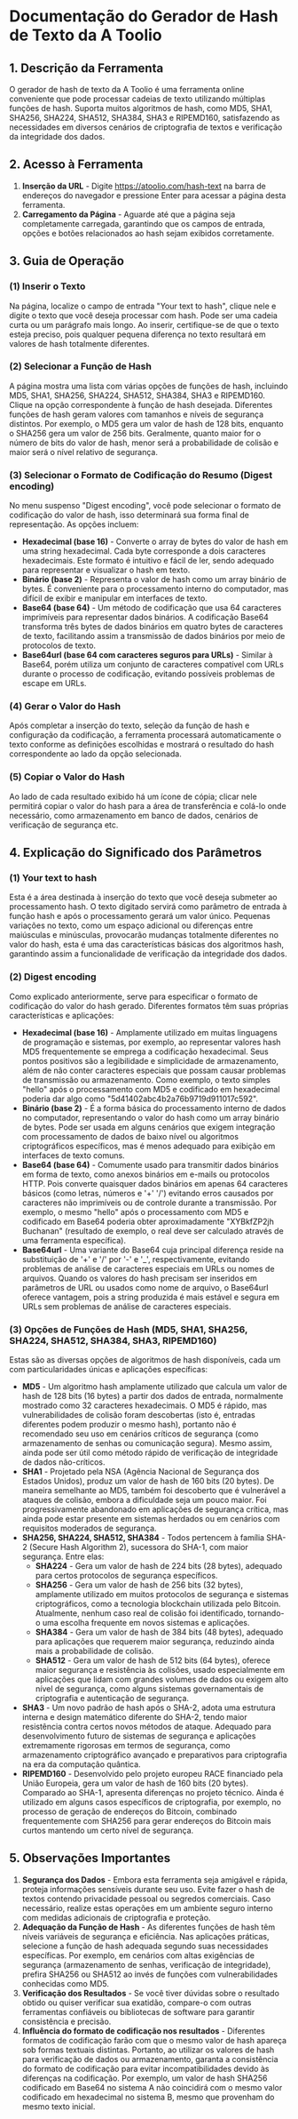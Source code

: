 # Documentação do Gerador de Hash de Texto da A Toolio

## 1. Descrição da Ferramenta

O gerador de hash de texto da A Toolio é uma ferramenta online conveniente que pode processar cadeias de texto utilizando múltiplas funções de hash. Suporta muitos algoritmos de hash, como MD5, SHA1, SHA256, SHA224, SHA512, SHA384, SHA3 e RIPEMD160, satisfazendo as necessidades em diversos cenários de criptografia de textos e verificação da integridade dos dados.

## 2. Acesso à Ferramenta

1. **Inserção da URL** - Digite <https://atoolio.com/hash-text> na barra de endereços do navegador e pressione Enter para acessar a página desta ferramenta.
2. **Carregamento da Página** - Aguarde até que a página seja completamente carregada, garantindo que os campos de entrada, opções e botões relacionados ao hash sejam exibidos corretamente.

## 3. Guia de Operação

### (1) Inserir o Texto

Na página, localize o campo de entrada "Your text to hash", clique nele e digite o texto que você deseja processar com hash. Pode ser uma cadeia curta ou um parágrafo mais longo. Ao inserir, certifique-se de que o texto esteja preciso, pois qualquer pequena diferença no texto resultará em valores de hash totalmente diferentes.

### (2) Selecionar a Função de Hash

A página mostra uma lista com várias opções de funções de hash, incluindo MD5, SHA1, SHA256, SHA224, SHA512, SHA384, SHA3 e RIPEMD160. Clique na opção correspondente à função de hash desejada. Diferentes funções de hash geram valores com tamanhos e níveis de segurança distintos. Por exemplo, o MD5 gera um valor de hash de 128 bits, enquanto o SHA256 gera um valor de 256 bits. Geralmente, quanto maior for o número de bits do valor de hash, menor será a probabilidade de colisão e maior será o nível relativo de segurança.

### (3) Selecionar o Formato de Codificação do Resumo (Digest encoding)

No menu suspenso "Digest encoding", você pode selecionar o formato de codificação do valor de hash, isso determinará sua forma final de representação. As opções incluem:

* **Hexadecimal (base 16)** - Converte o array de bytes do valor de hash em uma string hexadecimal. Cada byte corresponde a dois caracteres hexadecimais. Este formato é intuitivo e fácil de ler, sendo adequado para representar e visualizar o hash em texto.
* **Binário (base 2)** - Representa o valor de hash como um array binário de bytes. É conveniente para o processamento interno do computador, mas difícil de exibir e manipular em interfaces de texto.
* **Base64 (base 64)** - Um método de codificação que usa 64 caracteres imprimíveis para representar dados binários. A codificação Base64 transforma três bytes de dados binários em quatro bytes de caracteres de texto, facilitando assim a transmissão de dados binários por meio de protocolos de texto.
* **Base64url (base 64 com caracteres seguros para URLs)** - Similar à Base64, porém utiliza um conjunto de caracteres compatível com URLs durante o processo de codificação, evitando possíveis problemas de escape em URLs.

### (4) Gerar o Valor do Hash

Após completar a inserção do texto, seleção da função de hash e configuração da codificação, a ferramenta processará automaticamente o texto conforme as definições escolhidas e mostrará o resultado do hash correspondente ao lado da opção selecionada.

### (5) Copiar o Valor do Hash

Ao lado de cada resultado exibido há um ícone de cópia; clicar nele permitirá copiar o valor do hash para a área de transferência e colá-lo onde necessário, como armazenamento em banco de dados, cenários de verificação de segurança etc.

## 4. Explicação do Significado dos Parâmetros

### (1) Your text to hash

Esta é a área destinada à inserção do texto que você deseja submeter ao processamento hash. O texto digitado servirá como parâmetro de entrada à função hash e após o processamento gerará um valor único. Pequenas variações no texto, como um espaço adicional ou diferenças entre maiúsculas e minúsculas, provocarão mudanças totalmente diferentes no valor do hash, esta é uma das características básicas dos algoritmos hash, garantindo assim a funcionalidade de verificação da integridade dos dados.

### (2) Digest encoding

Como explicado anteriormente, serve para especificar o formato de codificação do valor do hash gerado. Diferentes formatos têm suas próprias características e aplicações:

* **Hexadecimal (base 16)** - Amplamente utilizado em muitas linguagens de programação e sistemas, por exemplo, ao representar valores hash MD5 frequentemente se emprega a codificação hexadecimal. Seus pontos positivos são a legibilidade e simplicidade de armazenamento, além de não conter caracteres especiais que possam causar problemas de transmissão ou armazenamento. Como exemplo, o texto simples "hello" após o processamento com MD5 e codificado em hexadecimal poderia dar algo como "5d41402abc4b2a76b9719d911017c592".
* **Binário (base 2)** - É a forma básica do processamento interno de dados no computador, representando o valor do hash como um array binário de bytes. Pode ser usada em alguns cenários que exigem integração com processamento de dados de baixo nível ou algoritmos criptográficos específicos, mas é menos adequado para exibição em interfaces de texto comuns.
* **Base64 (base 64)** - Comumente usado para transmitir dados binários em forma de texto, como anexos binários em e-mails ou protocolos HTTP. Pois converte quaisquer dados binários em apenas 64 caracteres básicos (como letras, números e '+' '/') evitando erros causados por caracteres não imprimíveis ou de controle durante a transmissão. Por exemplo, o mesmo "hello" após o processamento com MD5 e codificado em Base64 poderia obter aproximadamente "XYBkfZP2jh Buchanan" (resultado de exemplo, o real deve ser calculado através de uma ferramenta específica).
* **Base64url** - Uma variante do Base64 cuja principal diferença reside na substituição de '+' e '/' por '-' e '_', respectivamente, evitando problemas de análise de caracteres especiais em URLs ou nomes de arquivos. Quando os valores do hash precisam ser inseridos em parâmetros de URL ou usados como nome de arquivo, o Base64url oferece vantagem, pois a string produzida é mais estável e segura em URLs sem problemas de análise de caracteres especiais.

### (3) Opções de Funções de Hash (MD5, SHA1, SHA256, SHA224, SHA512, SHA384, SHA3, RIPEMD160)

Estas são as diversas opções de algoritmos de hash disponíveis, cada um com particularidades únicas e aplicações específicas:

* **MD5** - Um algoritmo hash amplamente utilizado que calcula um valor de hash de 128 bits (16 bytes) a partir dos dados de entrada, normalmente mostrado como 32 caracteres hexadecimais. O MD5 é rápido, mas vulnerabilidades de colisão foram descobertas (isto é, entradas diferentes podem produzir o mesmo hash), portanto não é recomendado seu uso em cenários críticos de segurança (como armazenamento de senhas ou comunicação segura). Mesmo assim, ainda pode ser útil como método rápido de verificação de integridade de dados não-críticos.
* **SHA1** - Projetado pela NSA (Agência Nacional de Segurança dos Estados Unidos), produz um valor de hash de 160 bits (20 bytes). De maneira semelhante ao MD5, também foi descoberto que é vulnerável a ataques de colisão, embora a dificuldade seja um pouco maior. Foi progressivamente abandonado em aplicações de segurança crítica, mas ainda pode estar presente em sistemas herdados ou em cenários com requisitos moderados de segurança.
* **SHA256, SHA224, SHA512, SHA384** - Todos pertencem à família SHA-2 (Secure Hash Algorithm 2), sucessora do SHA-1, com maior segurança. Entre elas:
   * **SHA224** - Gera um valor de hash de 224 bits (28 bytes), adequado para certos protocolos de segurança específicos.
   * **SHA256** - Gera um valor de hash de 256 bits (32 bytes), amplamente utilizado em muitos protocolos de segurança e sistemas criptográficos, como a tecnologia blockchain utilizada pelo Bitcoin. Atualmente, nenhum caso real de colisão foi identificado, tornando-o uma escolha frequente em novos sistemas e aplicações.
   * **SHA384** - Gera um valor de hash de 384 bits (48 bytes), adequado para aplicações que requerem maior segurança, reduzindo ainda mais a probabilidade de colisão.
   * **SHA512** - Gera um valor de hash de 512 bits (64 bytes), oferece maior segurança e resistência às colisões, usado especialmente em aplicações que lidam com grandes volumes de dados ou exigem alto nível de segurança, como alguns sistemas governamentais de criptografia e autenticação de segurança.
* **SHA3** - Um novo padrão de hash após o SHA-2, adota uma estrutura interna e design matemático diferente do SHA-2, tendo maior resistência contra certos novos métodos de ataque. Adequado para desenvolvimento futuro de sistemas de segurança e aplicações extremamente rigorosas em termos de segurança, como armazenamento criptográfico avançado e preparativos para criptografia na era da computação quântica.
* **RIPEMD160** - Desenvolvido pelo projeto europeu RACE financiado pela União Europeia, gera um valor de hash de 160 bits (20 bytes). Comparado ao SHA-1, apresenta diferenças no projeto técnico. Ainda é utilizado em alguns casos específicos de criptografia, por exemplo, no processo de geração de endereços do Bitcoin, combinado frequentemente com SHA256 para gerar endereços do Bitcoin mais curtos mantendo um certo nível de segurança.

## 5. Observações Importantes

1. **Segurança dos Dados** - Embora esta ferramenta seja amigável e rápida, proteja informações sensíveis durante seu uso. Evite fazer o hash de textos contendo privacidade pessoal ou segredos comerciais. Caso necessário, realize estas operações em um ambiente seguro interno com medidas adicionais de criptografia e proteção.
2. **Adequação da Função de Hash** - As diferentes funções de hash têm níveis variáveis de segurança e eficiência. Nas aplicações práticas, selecione a função de hash adequada segundo suas necessidades específicas. Por exemplo, em cenários com altas exigências de segurança (armazenamento de senhas, verificação de integridade), prefira SHA256 ou SHA512 ao invés de funções com vulnerabilidades conhecidas como MD5.
3. **Verificação dos Resultados** - Se você tiver dúvidas sobre o resultado obtido ou quiser verificar sua exatidão, compare-o com outras ferramentas confiáveis ou bibliotecas de software para garantir consistência e precisão.
4. **Influência do formato de codificação nos resultados** - Diferentes formatos de codificação farão com que o mesmo valor de hash apareça sob formas textuais distintas. Portanto, ao utilizar os valores de hash para verificação de dados ou armazenamento, garanta a consistência do formato de codificação para evitar incompatibilidades devido às diferenças na codificação. Por exemplo, um valor de hash SHA256 codificado em Base64 no sistema A não coincidirá com o mesmo valor codificado em hexadecimal no sistema B, mesmo que provenham do mesmo texto inicial.